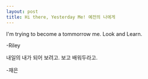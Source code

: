 ```yaml
---
layout: post
title: Hi there, Yesterday Me! 예전의 나에게
---
```


I'm trying to become a tommorrow me.
Look and Learn.

-Riley



내일의 내가 되어 보려고.
보고 배워두라고.

-재은